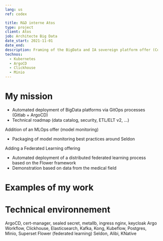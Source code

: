 ```yaml
---
lang: us
ref: codex

title: R&D interne Atos
type: project
client: Atos
job: Architecte Big Data 
date_start: 2021-11-01
date_end: 
description: Framing of the BigData and IA sovereign platform offer (Codex Data Platform)
technos:
  - Kubernetes
  - ArgoCD
  - Clickhouse
  - Minio
---
```

# My mission

- Automated deployment of BigData platforms via GitOps processes (Gitlab + ArgoCD)
- Technical roadmap (data catalog, security, ETL/ELT v2, …)

Addition of an MLOps offer (model monitoring)
- Packaging of model monitoring best practices around Seldon

Adding a Federated Learning offering
- Automated deployment of a distributed federated learning process based on the Flower framework
- Demonstration based on data from the medical field

# Examples of my work

# Technical environnement
ArgoCD, cert-manager, sealed secret, metallb, ingress nginx, keycloak
Argo Workflow, Clickhouse, Elasticsearch, Kafka, Kong, Kubeflow, Postgres, Minio, Superset
Flower (federated learning)
Seldon, Alibi, KNative
